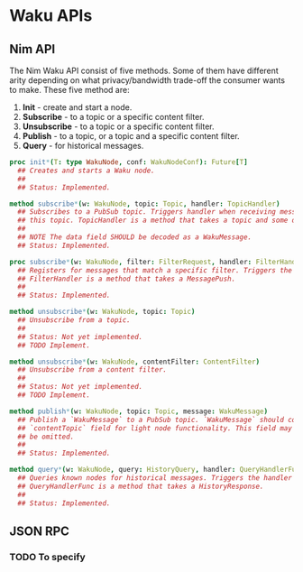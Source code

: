 # Waku APIs

## Nim API

The Nim Waku API consist of five methods. Some of them have different arity
depending on what privacy/bandwidth trade-off the consumer wants to make. These
five method are:

1. **Init** - create and start a node.
2. **Subscribe** - to a topic or a specific content filter.
3. **Unsubscribe** - to a topic or a specific content filter.
4. **Publish** - to a topic, or a topic and a specific content filter.
5. **Query** - for historical messages.

```Nim
proc init*(T: type WakuNode, conf: WakuNodeConf): Future[T]
  ## Creates and starts a Waku node.
  ##
  ## Status: Implemented.

method subscribe*(w: WakuNode, topic: Topic, handler: TopicHandler)
  ## Subscribes to a PubSub topic. Triggers handler when receiving messages on
  ## this topic. TopicHandler is a method that takes a topic and some data.
  ##
  ## NOTE The data field SHOULD be decoded as a WakuMessage.
  ## Status: Implemented.

proc subscribe*(w: WakuNode, filter: FilterRequest, handler: FilterHandler) {.async, gcsafe.} =
  ## Registers for messages that match a specific filter. Triggers the handler whenever a message is received.
  ## FilterHandler is a method that takes a MessagePush.
  ##
  ## Status: Implemented.

method unsubscribe*(w: WakuNode, topic: Topic)
  ## Unsubscribe from a topic.
  ##
  ## Status: Not yet implemented.
  ## TODO Implement.

method unsubscribe*(w: WakuNode, contentFilter: ContentFilter)
  ## Unsubscribe from a content filter.
  ##
  ## Status: Not yet implemented.
  ## TODO Implement.

method publish*(w: WakuNode, topic: Topic, message: WakuMessage)
  ## Publish a `WakuMessage` to a PubSub topic. `WakuMessage` should contain a
  ## `contentTopic` field for light node functionality. This field may be also
  ## be omitted.
  ##
  ## Status: Implemented.

method query*(w: WakuNode, query: HistoryQuery, handler: QueryHandlerFunc) {.async, gcsafe.} =
  ## Queries known nodes for historical messages. Triggers the handler whenever a response is received.
  ## QueryHandlerFunc is a method that takes a HistoryResponse.
  ##
  ## Status: Implemented.
```

## JSON RPC

### TODO To specify
